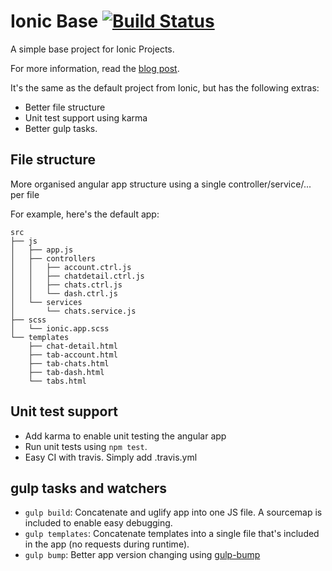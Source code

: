 # Ionic Base [![Build Status](https://travis-ci.org/meltuhamy/ionic-base.svg?branch=master)](https://travis-ci.org/meltuhamy/ionic-base)
A simple base project for Ionic Projects.

For more information, read the [blog post](http://meltuhamy.com/tech/dev/a-better-ionic-starter-app/).

It's the same as the default project from Ionic, but has the following extras: 

* Better file structure
* Unit test support using karma
* Better gulp tasks.

## File structure
More organised angular app structure using a single controller/service/... per file

For example, here's the default app:

```
src
├── js
│   ├── app.js
│   ├── controllers
│   │   ├── account.ctrl.js
│   │   ├── chatdetail.ctrl.js
│   │   ├── chats.ctrl.js
│   │   └── dash.ctrl.js
│   └── services
│       └── chats.service.js
├── scss
│   └── ionic.app.scss
└── templates
    ├── chat-detail.html
    ├── tab-account.html
    ├── tab-chats.html
    ├── tab-dash.html
    └── tabs.html
```

## Unit test support
* Add karma to enable unit testing the angular app
* Run unit tests using ```npm test```.
* Easy CI with travis. Simply add .travis.yml

## gulp tasks and watchers
* ```gulp build```: Concatenate and uglify app into one JS file. A sourcemap is included to enable easy debugging.
* ```gulp templates```: Concatenate templates into a single file that's included in the app (no requests during runtime). 
* ```gulp bump```: Better app version changing using [gulp-bump](https://github.com/stevelacy/gulp-bump)
